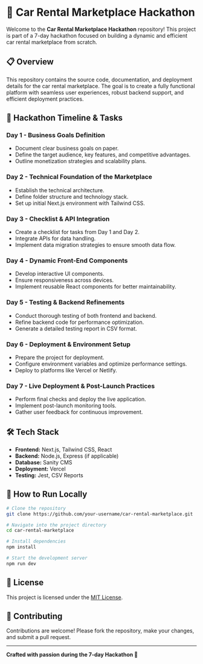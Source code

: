 
# 🚀 Car Rental Marketplace Hackathon

Welcome to the **Car Rental Marketplace Hackathon** repository! This project is part of a 7-day hackathon focused on building a dynamic and efficient car rental marketplace from scratch.

## 📋 Overview
This repository contains the source code, documentation, and deployment details for the car rental marketplace. The goal is to create a fully functional platform with seamless user experiences, robust backend support, and efficient deployment practices.

## 📆 Hackathon Timeline & Tasks

### **Day 1 - Business Goals Definition**
- Document clear business goals on paper.
- Define the target audience, key features, and competitive advantages.
- Outline monetization strategies and scalability plans.

### **Day 2 - Technical Foundation of the Marketplace**
- Establish the technical architecture.
- Define folder structure and technology stack.
- Set up initial Next.js environment with Tailwind CSS.

### **Day 3 - Checklist & API Integration**
- Create a checklist for tasks from Day 1 and Day 2.
- Integrate APIs for data handling.
- Implement data migration strategies to ensure smooth data flow.

### **Day 4 - Dynamic Front-End Components**
- Develop interactive UI components.
- Ensure responsiveness across devices.
- Implement reusable React components for better maintainability.

### **Day 5 - Testing & Backend Refinements**
- Conduct thorough testing of both frontend and backend.
- Refine backend code for performance optimization.
- Generate a detailed testing report in CSV format.

### **Day 6 - Deployment & Environment Setup**
- Prepare the project for deployment.
- Configure environment variables and optimize performance settings.
- Deploy to platforms like Vercel or Netlify.

### **Day 7 - Live Deployment & Post-Launch Practices**
- Perform final checks and deploy the live application.
- Implement post-launch monitoring tools.
- Gather user feedback for continuous improvement.

## 🛠️ Tech Stack
- **Frontend:** Next.js, Tailwind CSS, React
- **Backend:** Node.js, Express (if applicable)
- **Database:** Sanity CMS
- **Deployment:** Vercel
- **Testing:** Jest, CSV Reports

## 🚀 How to Run Locally
```bash
# Clone the repository
git clone https://github.com/your-username/car-rental-marketplace.git

# Navigate into the project directory
cd car-rental-marketplace

# Install dependencies
npm install

# Start the development server
npm run dev
```

## 📄 License
This project is licensed under the [MIT License](LICENSE).

## 🤝 Contributing
Contributions are welcome! Please fork the repository, make your changes, and submit a pull request.

---

**Crafted with passion during the 7-day Hackathon 🚀**

